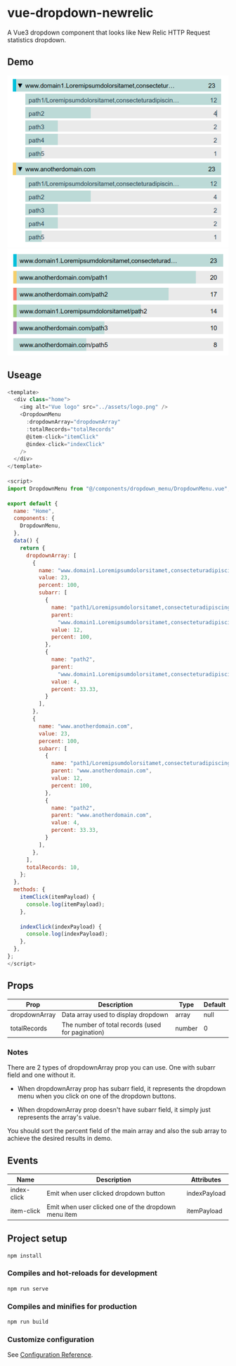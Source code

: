 # vue-dropdown-newrelic

A Vue3 dropdown component that looks like New Relic HTTP Request statistics dropdown.

## Demo

![demo1](src/assets/demo1.png)
![demo2](src/assets/demo2.png)

## Useage
```javascript
<template>
  <div class="home">
    <img alt="Vue logo" src="../assets/logo.png" />
    <DropdownMenu
      :dropdownArray="dropdownArray"
      :totalRecords="totalRecords"
      @item-click="itemClick"
      @index-click="indexClick"
    />
  </div>
</template>

<script>
import DropdownMenu from "@/components/dropdown_menu/DropdownMenu.vue";

export default {
  name: "Home",
  components: {
    DropdownMenu,
  },
  data() {
    return {
      dropdownArray: [
        {
          name: "www.domain1.Loremipsumdolorsitamet,consecteturadipiscingelit.",
          value: 23,
          percent: 100,
          subarr: [
            {
              name: "path1/Loremipsumdolorsitamet,consecteturadipiscingelit.",
              parent:
                "www.domain1.Loremipsumdolorsitamet,consecteturadipiscingelit.",
              value: 12,
              percent: 100,
            },
            {
              name: "path2",
              parent:
                "www.domain1.Loremipsumdolorsitamet,consecteturadipiscingelit.",
              value: 4,
              percent: 33.33,
            }
          ],
        },
        {
          name: "www.anotherdomain.com",
          value: 23,
          percent: 100,
          subarr: [
            {
              name: "path1/Loremipsumdolorsitamet,consecteturadipiscingelit.",
              parent: "www.anotherdomain.com",
              value: 12,
              percent: 100,
            },
            {
              name: "path2",
              parent: "www.anotherdomain.com",
              value: 4,
              percent: 33.33,
            }
          ],
        },
      ],
      totalRecords: 10,
    };
  },
  methods: {
    itemClick(itemPayload) {
      console.log(itemPayload);
    },

    indexClick(indexPayload) {
      console.log(indexPayload);
    },
  },
};
</script>
```

## Props

|     Prop      	|                    Description                    	| Type   	| Default 	|
|---------------	|---------------------------------------------------	|--------	|---------	|
| dropdownArray 	| Data array used to display dropdown               	| array  	| null    	|
| totalRecords  	| The number of total records (used for pagination) 	| number 	| 0      	|

### Notes

There are 2 types of dropdownArray prop you can use. One with subarr field and one without it.

* When dropdownArray prop has subarr field, it represents the dropdown menu when you click on one of the dropdown buttons.

* When dropdownArray prop doesn't have subarr field, it simply just represents the array's value.

You should sort the percent field of the main array and also the sub array to achieve the desired results in demo.

## Events

| Name        	|                    Description                  	| Attributes              	|
|-------------	|-------------------------------------------------	|---------------------------------	|
| index-click 	| Emit when user clicked dropdown button               	| indexPayload                 	|
| item-click  	| Emit when user clicked one of the dropdown menu item 	| itemPayload 	|

## Project setup
```
npm install
```

### Compiles and hot-reloads for development
```
npm run serve
```

### Compiles and minifies for production
```
npm run build
```

### Customize configuration
See [Configuration Reference](https://cli.vuejs.org/config/).
